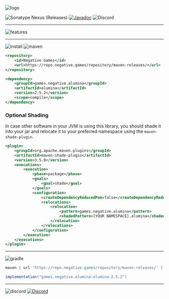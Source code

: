 ![logo](assets/alumina.png)


![Sonatype Nexus (Releases)](https://img.shields.io/nexus/r/games.negative.alumina/alumina?server=https%3A%2F%2Frepo.negative.games&nexusVersion=3&logo=sonatype&label=version)
[![Javadoc](https://img.shields.io/badge/JavaDoc-Online-green)](https://jd.alumina.dev) ![Discord](https://img.shields.io/discord/822346437240815656?logo=discord&label=discord)

***
![features](assets/Features.png)
***
![install](assets/Installation%20Details.png)
![maven](assets/Maven.png)
```xml
<repository>
    <id>Negative Games</id>
    <url>https://repo.negative.games/repository/maven-releases/</url>
</repository>
```
```xml
<dependency>
    <groupId>games.negative.alumina</groupId>
    <artifactId>alumina</artifactId>
    <version>2.5.2</version>
    <scope>compile</scope>
</dependency>
```

### Optional Shading
In case other software in your JVM is using this library, you should shade it into your jar and relocate it to your preferred namespace using the `maven-shade-plugin`.
```xml
<plugin>
    <groupId>org.apache.maven.plugins</groupId>
    <artifactId>maven-shade-plugin</artifactId>
    <version>3.5.0</version>
    <executions>
        <execution>
            <phase>package</phase>
            <goals>
                <goal>shade</goal>
            </goals>
            <configuration>
                <createDependencyReducedPom>false</createDependencyReducedPom>
                <relocations>
                    <relocation>
                        <pattern>games.negative.alumina</pattern>
                        <shadedPattern>[YOUR NAMESPACE].alumina</shadedPattern>
                    </relocation>
                </relocations>
            </configuration>
        </execution>
    </executions>
</plugin>
```
***
![gradle](assets/Gradle.png)
```groovy
maven { url 'https://repo.negative.games/repository/maven-releases/' }
```
```groovy
implementation("games.negative.alumina:alumina:2.5.2")
```
***
![discord](assets/Discord.png)
[![Discord](https://discord.com/api/guilds/822346437240815656/widget.png?style=banner2)](https://discord.gg/XnHEn6BB2j)
